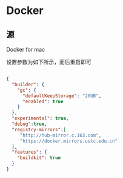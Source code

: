 # Docker

## 源

Docker for mac 

设置参数为如下所示，而后重启即可

```json

{
  "builder": {
    "gc": {
      "defaultKeepStorage": "20GB",
      "enabled": true
    }
  },
  "experimental": true,
  "debug":true,
  "registry-mirrors":[
     "http://hub-mirror.c.163.com",
     "https://docker.mirrors.ustc.edu.cn"
  ],
  "features": {
    "buildkit": true
  }
}

```